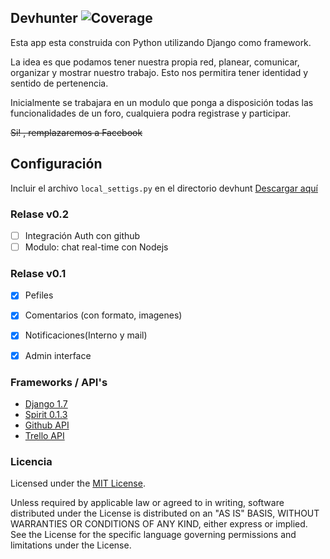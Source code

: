 

## Devhunter ![Coverage](https://img.shields.io/teamcity/coverage/bt1242.svg)


Esta app esta construida con Python utilizando Django como framework.

La idea es que podamos tener nuestra propia red, planear, comunicar, organizar y mostrar nuestro trabajo. Esto nos permitira tener identidad y sentido de pertenencia.

Inicialmente se trabajara en un modulo que ponga a disposición todas las funcionalidades de un foro, cualquiera podra registrase y participar.

<del>Si! , remplazaremos a Facebook</del>



## Configuración 

Incluir el archivo `local_settigs.py` en el directorio devhunt [Descargar aquí](https://gist.github.com/uzi200/5a6fa6eebb997a709040)


### Relase v0.2

- [ ] Integración Auth con github
- [ ] Modulo: chat real-time con Nodejs

### Relase v0.1

- [x] Pefiles
- [x] Comentarios (con formato, imagenes)
- [x] Notificaciones(Interno y mail)
- [x] Admin interface



### Frameworks / API's 

- [Django 1.7](https://github.com/django/django)
- [Spirit 0.1.3](https://github.com/nitely/Spirit/tree/master)
- [Github API](https://developer.github.com/v3/)
- [Trello API](https://trello.com/docs/)


### Licencia

Licensed under the [MIT License](http://opensource.org/licenses/MIT).

Unless required by applicable law or agreed to in writing,
software distributed under the License is distributed on an "AS IS" BASIS,
WITHOUT WARRANTIES OR CONDITIONS OF ANY KIND, either express or implied.
See the License for the specific language governing permissions and limitations under the License.
